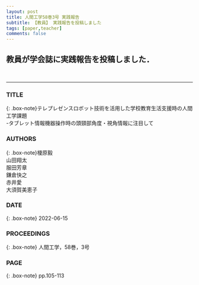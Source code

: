```yaml
---
layout: post
title: 人間工学58巻3号 実践報告
subtitle: 【教員】 実践報告を投稿しました
tags: [paper,teacher]
comments: false
---
```

## 教員が学会誌に実践報告を投稿しました．
<br>
<hr>

### TITLE

{: .box-note}テレプレゼンスロボット技術を活用した学校教育生活支援時の人間工学課題<br>
-タブレット情報機器操作時の頭頸部角度・視角情報に注目して

### AUTHORS

{: .box-note}榎原毅<br>
山田翔太<br>
服田芳章<br>
鎌倉快之<br>
赤井愛<br>
大須賀美恵子

### DATE

{: .box-note}
2022-06-15


### PROCEEDINGS

{: .box-note}
人間工学，58巻，3号

### PAGE

{: .box-note}
pp.105-113
